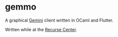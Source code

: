 # gemmo

A graphical [Gemini](https://geminiprotocol.net) client written in OCaml and Flutter.

Written while at the [Recurse Center](https://recurse.com).
